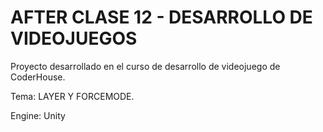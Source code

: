 # AFTER CLASE 12 - DESARROLLO DE VIDEOJUEGOS

Proyecto desarrollado en el curso de desarrollo de videojuego de CoderHouse.

Tema: LAYER Y FORCEMODE.

Engine: Unity